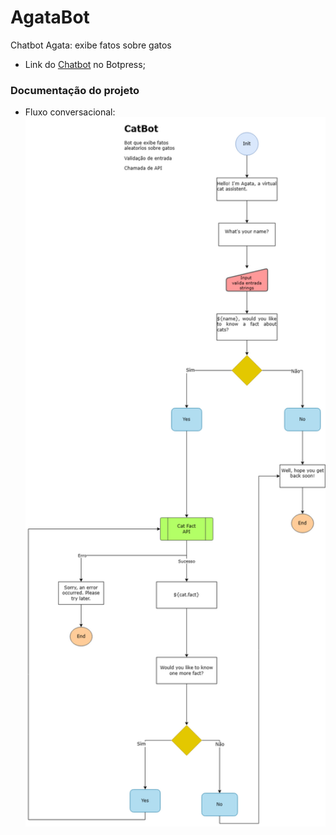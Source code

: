 # AgataBot
Chatbot Agata: exibe fatos sobre gatos

- Link do [Chatbot](https://mediafiles.botpress.cloud/523d4143-50fe-48b9-b0a2-1c2c2628bf50/webchat/bot.html) no Botpress;
### Documentação do projeto

- Fluxo conversacional: <br>
<img src="https://github.com/mourakf/Botpress-AgataBot/blob/a1dd1deb0f0a38c623d44d3c05f101605229eceb/Docs/AgataBot.png" width="600"/><br>
